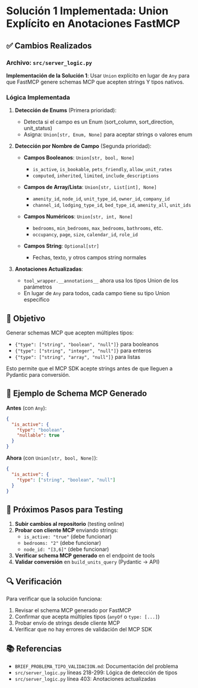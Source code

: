 # Solución 1 Implementada: Union Explícito en Anotaciones FastMCP

## ✅ Cambios Realizados

### Archivo: `src/server_logic.py`

**Implementación de la Solución 1**: Usar `Union` explícito en lugar de `Any` para que FastMCP genere schemas MCP que acepten strings Y tipos nativos.

### Lógica Implementada

1. **Detección de Enums** (Primera prioridad):
   - Detecta si el campo es un Enum (sort_column, sort_direction, unit_status)
   - Asigna: `Union[str, Enum, None]` para aceptar strings o valores enum

2. **Detección por Nombre de Campo** (Segunda prioridad):
   - **Campos Booleanos**: `Union[str, bool, None]`
     - `is_active`, `is_bookable`, `pets_friendly`, `allow_unit_rates`
     - `computed`, `inherited`, `limited`, `include_descriptions`

   - **Campos de Array/Lista**: `Union[str, List[int], None]`
     - `amenity_id`, `node_id`, `unit_type_id`, `owner_id`, `company_id`
     - `channel_id`, `lodging_type_id`, `bed_type_id`, `amenity_all`, `unit_ids`

   - **Campos Numéricos**: `Union[str, int, None]`
     - `bedrooms`, `min_bedrooms`, `max_bedrooms`, `bathrooms`, etc.
     - `occupancy`, `page`, `size`, `calendar_id`, `role_id`

   - **Campos String**: `Optional[str]`
     - Fechas, texto, y otros campos string normales

3. **Anotaciones Actualizadas**:
   - `tool_wrapper.__annotations__` ahora usa los tipos Union de los parámetros
   - En lugar de `Any` para todos, cada campo tiene su tipo Union específico

## 🎯 Objetivo

Generar schemas MCP que acepten múltiples tipos:
- `{"type": ["string", "boolean", "null"]}` para booleanos
- `{"type": ["string", "integer", "null"]}` para enteros
- `{"type": ["string", "array", "null"]}` para listas

Esto permite que el MCP SDK acepte strings antes de que lleguen a Pydantic para conversión.

## 📝 Ejemplo de Schema MCP Generado

**Antes** (con `Any`):
```json
{
  "is_active": {
    "type": "boolean",
    "nullable": true
  }
}
```

**Ahora** (con `Union[str, bool, None]`):
```json
{
  "is_active": {
    "type": ["string", "boolean", "null"]
  }
}
```

## 🧪 Próximos Pasos para Testing

1. **Subir cambios al repositorio** (testing online)
2. **Probar con cliente MCP** enviando strings:
   - `is_active: "true"` (debe funcionar)
   - `bedrooms: "2"` (debe funcionar)
   - `node_id: "[3,6]"` (debe funcionar)
3. **Verificar schema MCP generado** en el endpoint de tools
4. **Validar conversión** en `build_units_query` (Pydantic → API)

## 🔍 Verificación

Para verificar que la solución funciona:

1. Revisar el schema MCP generado por FastMCP
2. Confirmar que acepta múltiples tipos (`anyOf` o `type: [...]`)
3. Probar envío de strings desde cliente MCP
4. Verificar que no hay errores de validación del MCP SDK

## 📚 Referencias

- `BRIEF_PROBLEMA_TIPO_VALIDACION.md`: Documentación del problema
- `src/server_logic.py` líneas 218-299: Lógica de detección de tipos
- `src/server_logic.py` línea 403: Anotaciones actualizadas

